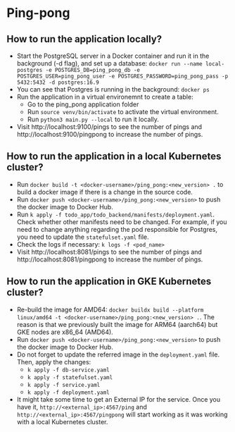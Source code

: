 # Ping-pong

## How to run the application locally?
- Start the PostgreSQL server in a Docker container and run it in the background (-d flag), and set up a database: `docker run --name local-postgres -e POSTGRES_DB=ping_pong_db -e POSTGRES_USER=ping_pong_user -e POSTGRES_PASSWORD=ping_pong_pass -p 5432:5432 -d postgres:16.9`
- You can see that Postgres is running in the background: `docker ps`
- Run the application in a virtual environemnt to create a table:
    - Go to the ping_pong application folder
    - Run `source venv/bin/activate` to activate the virtual environment.
    - Run `python3 main.py --local` to run it locally.
- Visit http://localhost:9100/pings to see the number of pings and http://localhost:9100/pingpong to increase the number of pings.

## How to run the application in a local Kubernetes cluster?
- Run `docker build -t <docker-username>/ping_pong:<new_version> .` to build a docker image if there is a change in the source code.
- Run `docker push <docker-username>/ping_pong:<new_version>` to push the docker image to Docker Hub.
- Run `k apply -f todo_app/todo_backend/manifests/deployment.yaml`. Check whether other manifests need to be changed. For example, if you need to change anything regarding the pod responsible for Postgres, you need to update the `statefulset.yaml` file.
- Check the logs if necessary: `k logs -f <pod_name>`
- Visit http://localhost:8081/pings to see the number of pings and http://localhost:8081/pingpong to increase the number of pings.

## How to run the application in GKE Kubernetes cluster?
- Re-build the image for AMD64: `docker buildx build --platform linux/amd64 -t <docker-username>/ping_pong:<new_version> .`. The reason is that we previously built the image for ARM64 (aarch64) but GKE nodes are x86_64 (AMD64).
- Run `docker push <docker-username>/ping_pong:<new_version>` to push the docker image to Docker Hub.
- Do not forget to update the referred image in the `deployment.yaml` file. Then, apply the changes:
    - `k apply -f db-service.yaml`
    - `k apply -f statefulset.yaml`
    - `k apply -f service.yaml`
    - `k apply -f deployment.yaml`
- It might take some time to get an External IP for the service. Once you have it, `http://<external_ip>:4567/ping` and `http://<external_ip>:4567/pingpong` will start working as it was working with a local Kubernetes cluster.
